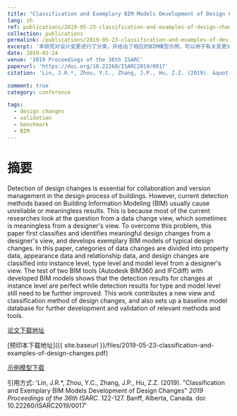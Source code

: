 ```yaml
---
title: "Classification and Exemplary BIM Models Development of Design Changes"
lang: zh
ref: publications/2019-05-23-classification-and-examples-of-design-changes
collection: publications
permalink: /publications/2019-05-23-classification-and-examples-of-design-changes
excerpt: '本研究对设计变更进行了分类，并给出了相应的BIM模型示例，可以用于有关变更识别算法的测试、验证依据'
date: 2019-05-24
venue: '2019 Proceedings of the 36th ISARC'
paperurl: 'https://doi.org/10.22260/ISARC2019/0017'
citation: 'Lin, J.R.*, Zhou, Y.C., Zhang, J.P., Hu, Z.Z. (2019). &quot;Classification and Exemplary BIM Models Development of Design Changes&quot; <i>2019 Proceedings of the 36th ISARC</i>. 122-127. Banff, Alberta, Canada. doi: 10.22260/ISARC2019/0017'

comment: true
category: conference

tags: 
  - design changes
  - validation
  - benchmark
  - BIM
---
```



摘要
====

Detection of design changes is essential for collaboration and version management in the design process of buildings. However, current detection methods based on Building Information Modeling (BIM) usually cause unreliable or meaningless results. This is because most of the current researches look at the question from a data change view, which sometimes is meaningless from a designer's view. To overcome this problem, this paper first classifies and identifies meaningful design changes from a designer's view, and develops exemplary BIM models of typical design changes. In this paper, categories of data changes are divided into property data, appearance data and relationship data, and design changes are classified into instance level, type level and model level from a designer's view. The test of two BIM tools (Autodesk BIM360 and IFCdiff) with developed BIM models shows that the detection results for changes at instance level are perfect while detection results for type and model level still need to be further improved. This work contributes a new view and classification method of design changes, and also sets up a baseline model database for further development and validation of relevant methods and tools.

[论文下载地址](https://doi.org/10.22260/ISARC2019/0017)

[预印本下载地址]({{ site.baseurl }}/files/2019-05-23-classification-and-examples-of-design-changes.pdf)

[示例模型下载](https://github.com/smartaec/Design-Change-BIM-Models)

引用方式: 'Lin, J.R.*, Zhou, Y.C., Zhang, J.P., Hu, Z.Z. (2019). &quot;Classification and Exemplary BIM Models Development of Design Changes&quot; <i>2019 Proceedings of the 36th ISARC</i>. 122-127. Banff, Alberta, Canada. doi: 10.22260/ISARC2019/0017'